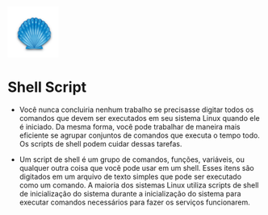 <img src="https://github.com/0ortiz/basic-shell_script/blob/main/shell.png" alt="CL-Thumb" width=20%>

# Shell Script
- Você nunca concluiria nenhum trabalho se precisasse digitar todos os comandos que devem ser
executados em seu sistema Linux quando ele é iniciado. Da mesma forma, você pode trabalhar de
maneira mais eficiente se agrupar conjuntos de comandos que executa o tempo todo. Os scripts de
shell podem cuidar dessas tarefas.

- Um script de shell é um grupo de comandos, funções, variáveis, ou qualquer outra coisa que você pode
usar em um shell. Esses itens são digitados em um arquivo de texto simples que pode ser executado como
um comando. A maioria dos sistemas Linux utiliza scripts de shell de inicialização do sistema durante a
inicialização do sistema para executar comandos necessários para fazer os serviços funcionarem. 

